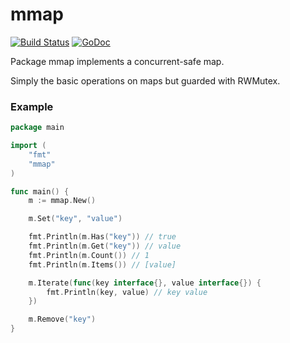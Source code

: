 # mmap

[![Build Status](https://api.cirrus-ci.com/github/dawidd6/mmap.svg)](https://cirrus-ci.com/github/dawidd6/mmap)
[![GoDoc](https://godoc.org/github.com/dawidd6/mmap?status.svg)](https://godoc.org/github.com/dawidd6/mmap)

Package mmap implements a concurrent-safe map.

Simply the basic operations on maps but guarded with RWMutex.

### Example

```go
package main

import (
    "fmt"
    "mmap"
)

func main() {
    m := mmap.New()

    m.Set("key", "value")

    fmt.Println(m.Has("key")) // true
    fmt.Println(m.Get("key")) // value
    fmt.Println(m.Count()) // 1
    fmt.Println(m.Items()) // [value]

    m.Iterate(func(key interface{}, value interface{}) {
        fmt.Println(key, value) // key value
    })

    m.Remove("key")
}
```